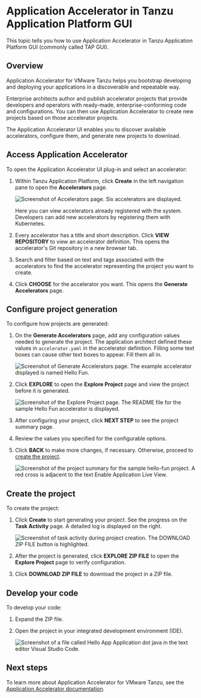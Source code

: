 # Application Accelerator in Tanzu Application Platform GUI

This topic tells you how to use Application Accelerator in Tanzu Application Platform GUI
(commonly called TAP GUI).

## <a id="overview"></a> Overview

Application Accelerator for VMware Tanzu helps you bootstrap developing and deploying your
applications in a discoverable and repeatable way.

Enterprise architects author and publish accelerator projects that provide developers and operators
with ready-made, enterprise-conforming code and configurations.
You can then use Application Accelerator to create new projects based on those accelerator projects.

The Application Accelerator UI enables you to discover available accelerators, configure them, and
generate new projects to download.

## <a id='entry-point'></a>Access Application Accelerator

To open the Application Accelerator UI plug-in and select an accelerator:

1. Within Tanzu Application Platform, click **Create** in the left navigation pane to open the
   **Accelerators** page.

    ![Screenshot of Accelerators page. Six accelerators are displayed.](images/aa1-acc-page.png)

    Here you can view accelerators already registered with the system.
    Developers can add new accelerators by registering them with Kubernetes.

2. Every accelerator has a title and short description.
   Click **VIEW REPOSITORY** to view an accelerator definition. This opens the accelerator's Git
   repository in a new browser tab.

3. Search and filter based on text and tags associated with the accelerators to find the accelerator
   representing the project you want to create.

4. Click **CHOOSE** for the accelerator you want. This opens the **Generate Accelerators** page.

## <a id='configure-project'></a> Configure project generation

To configure how projects are generated:

1. On the **Generate Accelerators** page, add any configuration values needed to generate the
   project. The application architect defined these values in `accelerator.yaml` in the accelerator
   definition.
   Filling some text boxes can cause other text boxes to appear. Fill them all in.

    ![Screenshot of Generate Accelerators page. The example accelerator displayed is named Hello Fun.](images/aa2-configuringAnAccelerator.png)

2. Click **EXPLORE** to open the **Explore Project** page and view the project before it is generated.

    ![Screenshot of the Explore Project page. The README file for the sample Hello Fun accelerator is displayed.](images/aa3-exploringProject.png)

3. After configuring your project, click **NEXT STEP** to see the project summary page.

4. Review the values you specified for the configurable options.

5. Click **BACK** to make more changes, if necessary. Otherwise, proceed to [create the project](#create-project).

    ![Screenshot of the project summary for the sample hello-fun project. A red cross is adjacent to the text Enable Application Live View.](images/aa4-configuredProjectSummary.png)

## <a id='create-project'></a> Create the project

To create the project:

1. Click **Create** to start generating your project. See the progress on the **Task Activity** page.
   A detailed log is displayed on the right.

    ![Screenshot of task activity during project creation. The DOWNLOAD ZIP FILE button is highlighted.](images/aa5-taskActivity.png)

2. After the project is generated, click **EXPLORE ZIP FILE** to open the **Explore Project** page
   to verify configuration.

3. Click **DOWNLOAD ZIP FILE** to download the project in a ZIP file.

## <a id='develop-your-code'></a>Develop your code

To develop your code:

1. Expand the ZIP file.
2. Open the project in your integrated development environment (IDE).

    ![Screenshot of a file called Hello App Application dot java in the text editor Visual Studio Code.](images/aa6-ide.png)

## <a id='next-steps'></a>Next steps

To learn more about Application Accelerator for VMware Tanzu, see the
[Application Accelerator documentation](../../application-accelerator/about-application-accelerator.md).
